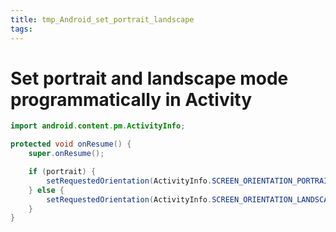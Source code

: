 ```yaml
---
title: tmp_Android_set_portrait_landscape
tags:
---
```

Set portrait and landscape mode programmatically in Activity
===

```java
import android.content.pm.ActivityInfo;

protected void onResume() {
    super.onResume();

    if (portrait) {
        setRequestedOrientation(ActivityInfo.SCREEN_ORIENTATION_PORTRAIT);
    } else {
        setRequestedOrientation(ActivityInfo.SCREEN_ORIENTATION_LANDSCAPE);
    }
}
```